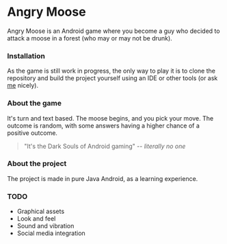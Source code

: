 # Angry Moose
Angry Moose is an Android game where you become a guy who decided to attack a moose in a forest (who may or may not be drunk).

### Installation
As the game is still work in progress, the only way to play it is to clone the repository and build the project yourself using an IDE or other tools (or ask [me](https://github.com/TheLKL321/) nicely).

### About the game
It's turn and text based. The moose begins, and you pick your move. The outcome is random, with some answers having a higher chance of a positive outcome.

> "It's the Dark Souls of Android gaming"
-- <cite>literally no one</cite>

### About the project
The project is made in pure Java Android, as a learning experience. 

### TODO
- Graphical assets
- Look and feel
- Sound and vibration
- Social media integration
